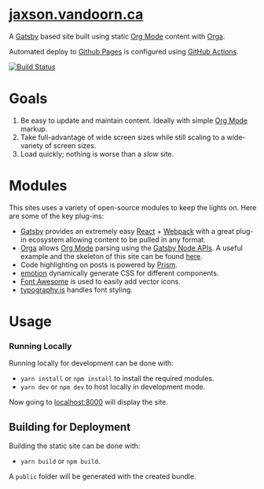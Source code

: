 

# [jaxson.vandoorn.ca](https://jaxson.vandoorn.ca)

A [Gatsby](https://www.gatsbyjs.org/) based site built using static [Org Mode](https://orgmode.org/) content with [Orga](https://github.com/xiaoxinghu/orgajs).

Automated deploy to [Github Pages](https://pages.github.com/) is configured using [GitHub Actions](https://github.com/features/actions).

[![Build Status](https://wdp9fww0r9.execute-api.us-west-2.amazonaws.com/production/badge/woofers/woofers.github.io?branch=development)](https://wdp9fww0r9.execute-api.us-west-2.amazonaws.com/production/results/woofers/woofers.github.io?branch=development)


# Goals

1.  Be easy to update and maintain content.  Ideally with simple [Org Mode](https://orgmode.org/) markup.
2.  Take full-advantage of wide screen sizes while still scaling to a wide-variety of screen sizes.
3.  Load quickly; nothing is worse than a *slow* site.


# Modules

This sites uses a variety of open-source modules to keep the lights on.  Here are some of the key plug-ins:

-   [Gatsby](https://www.gatsbyjs.org/) provides an extremely easy [React](https://reactjs.org/) + [Webpack](https://webpack.js.org/) with a great plug-in ecosystem allowing content to be pulled in any format.
-   [Orga](https://github.com/xiaoxinghu/orgajs) allows [Org Mode](https://orgmode.org/) parsing using the [Gatsby Node APIs](https://www.gatsbyjs.org/docs/node-apis/).  A useful example and the skeleton of this site can be found [here](https://github.com/xiaoxinghu/gatsby-orga).
-   Code highlighting on posts is powered by [Prism](https://prismjs.com/).
-   [emotion](https://emotion.sh/) dynamically generate CSS for different components.
-   [Font Awesome](https://github.com/danawoodman/react-fontawesome) is used to easily add vector icons.
-   [typography.js](https://github.com/KyleAMathews/typography.js) handles font styling.


# Usage


### Running Locally

Running locally for development can be done with:

-   `yarn install` or `npm install` to install the required modules.
-   `yarn dev` or `npm dev` to host locally in development mode.

Now going to [localhost:8000](http://localhost:8000) will display the site.


## Building for Deployment

Building the static site can be done with:

-   `yarn build` or `npm build`.

A `public` folder will be generated with the created bundle.
